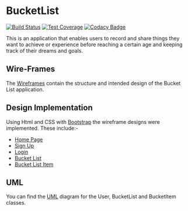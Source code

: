 # BucketList

[![Build Status](https://travis-ci.org/jokamjohn/bucketlist.svg?branch=master)](https://travis-ci.org/jokamjohn/bucketlist)
[![Test Coverage](https://codeclimate.com/github/codeclimate/codeclimate/badges/coverage.svg)](https://codeclimate.com/github/codeclimate/codeclimate/coverage)
[![Codacy Badge](https://api.codacy.com/project/badge/Grade/11fc4593f01d42d9af9fd30b8670ebcc)](https://www.codacy.com/app/jokamjohn/bucketlist?utm_source=github.com&amp;utm_medium=referral&amp;utm_content=jokamjohn/bucketlist&amp;utm_campaign=Badge_Grade)

 This is an application that enables users to record and
 share things they want to achieve or experience before reaching
 a certain age and keeping track of their dreams and
 goals.
 
 ## Wire-Frames
 The [Wireframes](wireframes/Bucketlist.pdf) contain the
 structure and intended design of the Bucket List
 application.
 
 ## Design Implementation
 Using Html and CSS with [Bootstrap](http://getbootstrap.com/)
 the wireframe designs were implemented. These include:-
 
 * [Home Page](app/templates/index.html)
 * [Sign Up](app/templates/signup.html)
 * [Login](app/templates/login.html)
 * [Bucket List](app/templates/bucketlist.html)
 * [Bucket List Item](ui/bucketlistitem.html) 

## UML
 You can find the [UML](uml/BucketList_UML_diagram.pdf) diagram 
 for the User, BucketList and BucketItem classes.